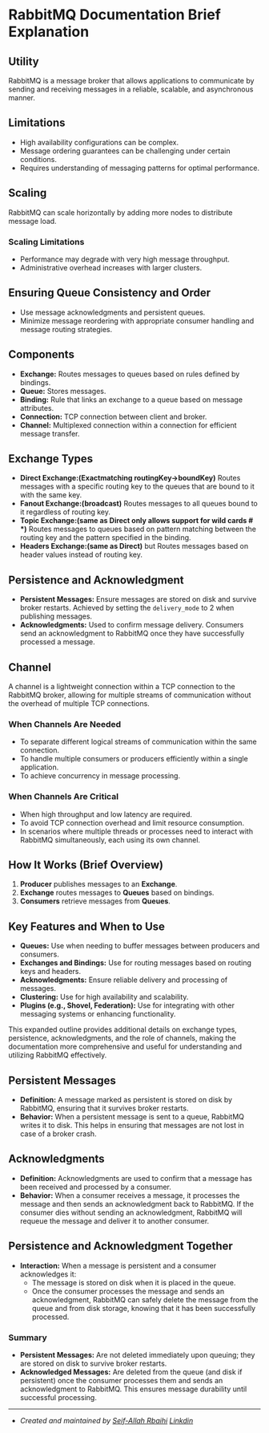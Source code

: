 # RabbitMQ Documentation  Brief Explanation

## Utility
RabbitMQ is a message broker that allows applications to communicate by sending and receiving messages in a reliable, scalable, and asynchronous manner.

## Limitations
- High availability configurations can be complex.
- Message ordering guarantees can be challenging under certain conditions.
- Requires understanding of messaging patterns for optimal performance.

## Scaling
RabbitMQ can scale horizontally by adding more nodes to distribute message load.

### Scaling Limitations
- Performance may degrade with very high message throughput.
- Administrative overhead increases with larger clusters.

## Ensuring Queue Consistency and Order
- Use message acknowledgments and persistent queues.
- Minimize message reordering with appropriate consumer handling and message routing strategies.

## Components
- **Exchange:** Routes messages to queues based on rules defined by bindings.
- **Queue:** Stores messages.
- **Binding:** Rule that links an exchange to a queue based on message attributes.
- **Connection:** TCP connection between client and broker.
- **Channel:** Multiplexed connection within a connection for efficient message transfer.

## Exchange Types
- **Direct Exchange:(Exactmatching routingKey->boundKey)** Routes messages with a specific routing key to the queues that are bound to it with the same key.
- **Fanout Exchange:(broadcast)** Routes messages to all queues bound to it regardless of routing key.
- **Topic Exchange:(same as Direct only allows support for wild cards # \*)** Routes messages to queues based on pattern matching between the routing key and the pattern specified in the binding.
- **Headers Exchange:(same as Direct)** but Routes messages based on header values instead of routing key.

## Persistence and Acknowledgment
- **Persistent Messages:** Ensure messages are stored on disk and survive broker restarts. Achieved by setting the `delivery_mode` to 2 when publishing messages.
- **Acknowledgments:** Used to confirm message delivery. Consumers send an acknowledgment to RabbitMQ once they have successfully processed a message.

## Channel
A channel is a lightweight connection within a TCP connection to the RabbitMQ broker, allowing for multiple streams of communication without the overhead of multiple TCP connections.

### When Channels Are Needed
- To separate different logical streams of communication within the same connection.
- To handle multiple consumers or producers efficiently within a single application.
- To achieve concurrency in message processing.

### When Channels Are Critical
- When high throughput and low latency are required.
- To avoid TCP connection overhead and limit resource consumption.
- In scenarios where multiple threads or processes need to interact with RabbitMQ simultaneously, each using its own channel.

## How It Works (Brief Overview)
1. **Producer** publishes messages to an **Exchange**.
2. **Exchange** routes messages to **Queues** based on bindings.
3. **Consumers** retrieve messages from **Queues**.

## Key Features and When to Use
- **Queues:** Use when needing to buffer messages between producers and consumers.
- **Exchanges and Bindings:** Use for routing messages based on routing keys and headers.
- **Acknowledgments:** Ensure reliable delivery and processing of messages.
- **Clustering:** Use for high availability and scalability.
- **Plugins (e.g., Shovel, Federation):** Use for integrating with other messaging systems or enhancing functionality.

This expanded outline provides additional details on exchange types, persistence, acknowledgments, and the role of channels, making the documentation more comprehensive and useful for understanding and utilizing RabbitMQ effectively.

## Persistent Messages
- **Definition:** A message marked as persistent is stored on disk by RabbitMQ, ensuring that it survives broker restarts.
- **Behavior:** When a persistent message is sent to a queue, RabbitMQ writes it to disk. This helps in ensuring that messages are not lost in case of a broker crash.

## Acknowledgments
- **Definition:** Acknowledgments are used to confirm that a message has been received and processed by a consumer.
- **Behavior:** When a consumer receives a message, it processes the message and then sends an acknowledgment back to RabbitMQ. If the consumer dies without sending an acknowledgment, RabbitMQ will requeue the message and deliver it to another consumer.

## Persistence and Acknowledgment Together
- **Interaction:** When a message is persistent and a consumer acknowledges it:
  - The message is stored on disk when it is placed in the queue.
  - Once the consumer processes the message and sends an acknowledgment, RabbitMQ can safely delete the message from the queue and from disk storage, knowing that it has been successfully processed.

### Summary
- **Persistent Messages:** Are not deleted immediately upon queuing; they are stored on disk to survive broker restarts.
- **Acknowledged Messages:** Are deleted from the queue (and disk if persistent) once the consumer processes them and sends an acknowledgment to RabbitMQ. This ensures message durability until successful processing.

---

- *Created and maintained by [Seif-Allah Rbaihi]( https://github.com/rbaihis )*  *[Linkdin]( https://www.linkedin.com/in/seif-allah-rbaihi-2b6091126 )*
